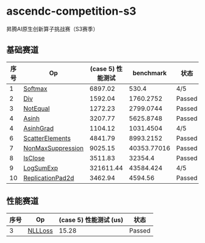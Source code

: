 # ascendc-competition-s3
昇腾AI原生创新算子挑战赛（S3赛季）

## 基础赛道

| 序号 | Op | (case 5) 性能测试 | benchmark | 状态 |
| ----- | ----- | ----- | ----- | ----- |
| 1 | [Softmax](basic/softmax/README.md) | 6897.02 | 530.4 | 4/5 |
| 2 | [Div](basic/div/README.md) | 1592.04 | 1760.2752 | Passed |
| 3 | [NotEqual](basic/not_equal/README.md) | 1272.23 | 2799.0744 | Passed |
| 4 | [Asinh](basic/asinh/README.md) | 3207.77 | 5625.8748 | Passed |
| 4 | [AsinhGrad](basic/asinh_grad/README.md) | 1104.12 | 1031.4504 | 4/5 |
| 6 | [ScatterElements](basic/scatter_elements/README.md) | 4841.79 | 8993.2152 | Passed |
| 7 | [NonMaxSuppression](basic/non_max_suppression/README.md) | 9025.15 | 40353.77016 | Passed |
| 8 | [IsClose](basic/is_close/README.md) | 3511.83 | 32354.4 | Passed |
| 9 | [LogSumExp](basic/logsum_exp/README.md) | 321611.44 | 43584.424 | 4/5 |
| 10 | [ReplicationPad2d](basic/replication_pad2d/README.md) | 3462.94 | 4594.56 | Passed |

## 性能赛道

| 序号 | Op | (case 5) 性能测试 (us) | 状态 |
| ----- | ----- | ----- | ----- |
| 3 | [NLLLoss](perf/nll_loss/README.md) | 15.28 | Passed |